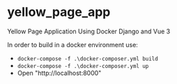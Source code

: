 # yellow_page_app
Yellow Page Application Using Docker Django and Vue 3

In order to build in a docker environment use:
* ```docker-compose -f .\docker-composer.yml build```
* ```docker-compose -f .\docker-composer.yml up```
* Open "http://localhost:8000"
